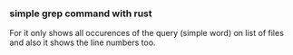### simple grep command with rust
For it only shows all occurences of the query (simple word) on list of files and also it shows the line numbers too.
